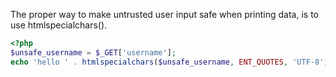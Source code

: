 The proper way to make untrusted user input safe when printing data, is to use htmlspecialchars().
```php
<?php
$unsafe_username = $_GET['username'];
echo 'hello ' . htmlspecialchars($unsafe_username, ENT_QUOTES, 'UTF-8');
```
